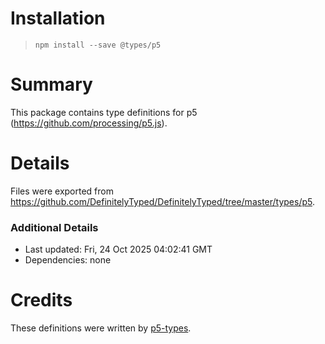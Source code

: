 # Installation
> `npm install --save @types/p5`

# Summary
This package contains type definitions for p5 (https://github.com/processing/p5.js).

# Details
Files were exported from https://github.com/DefinitelyTyped/DefinitelyTyped/tree/master/types/p5.

### Additional Details
 * Last updated: Fri, 24 Oct 2025 04:02:41 GMT
 * Dependencies: none

# Credits
These definitions were written by [p5-types](https://github.com/p5-types).
